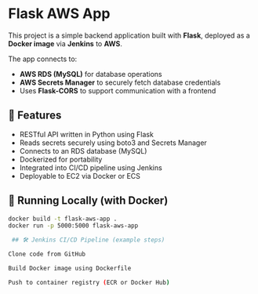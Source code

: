 # Flask AWS App

This project is a simple backend application built with **Flask**, deployed as a **Docker image** via **Jenkins** to **AWS**.

The app connects to:
- **AWS RDS (MySQL)** for database operations  
- **AWS Secrets Manager** to securely fetch database credentials  
- Uses **Flask-CORS** to support communication with a frontend

## 🧩 Features

- RESTful API written in Python using Flask  
- Reads secrets securely using boto3 and Secrets Manager  
- Connects to an RDS database (MySQL)  
- Dockerized for portability  
- Integrated into CI/CD pipeline using Jenkins  
- Deployable to EC2 via Docker or ECS

## 🚀 Running Locally (with Docker)

```bash
docker build -t flask-aws-app .
docker run -p 5000:5000 flask-aws-app

 ## 🛠️ Jenkins CI/CD Pipeline (example steps)

Clone code from GitHub

Build Docker image using Dockerfile

Push to container registry (ECR or Docker Hub)

